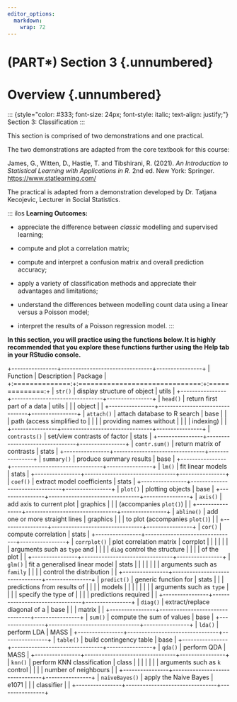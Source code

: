 ```yaml
---
editor_options: 
  markdown: 
    wrap: 72
---
```


# (PART\*) Section 3 {.unnumbered}

# Overview {.unnumbered}

::: {style="color: #333; font-size: 24px; font-style: italic; text-align: justify;"}
Section 3: Classification
:::

This section is comprised of two demonstrations and one practical.

The two demonstrations are adapted from the core textbook for this
course:

James, G., Witten, D., Hastie, T. and Tibshirani, R. (2021). *An
Introduction to Statistical Learning with Applications in R*. 2nd ed.
New York: Springer. <https://www.statlearning.com/>

The practical is adapted from a demonstration developed by Dr. Tatjana
Kecojevic, Lecturer in Social Statistics.

::: ilos
**Learning Outcomes:**

-   appreciate the difference between *classic* modelling and supervised
    learning;

-   compute and plot a correlation matrix;

-   compute and interpret a confusion matrix and overall prediction
    accuracy;

-   apply a variety of classification methods and appreciate their
    advantages and limitations;

-   understand the differences between modelling count data using a
    linear versus a Poisson model;

-   interpret the results of a Poisson regression model.
:::

**In this section, you will practice using the functions below. It is
highly recommended that you explore these functions further using the
Help tab in your RStudio console.**

+----------------+--------------------------------+----------------+
| Function       | Description                    | Package        |
+:==============:+:==============================:+:==============:+
| `str()`        | display structure of object    | utils          |
+----------------+--------------------------------+----------------+
| `head()`       | return first part of a data    | utils          |
|                | object                         |                |
+----------------+--------------------------------+----------------+
| `attach()`     | attach database to R search    | base           |
|                | path (access simplified to     |                |
|                | providing names without        |                |
|                | indexing)                      |                |
+----------------+--------------------------------+----------------+
| `contrasts()`  | set/view contrasts of factor   | stats          |
+----------------+--------------------------------+----------------+
| `contr.sum()`  | return matrix of contrasts     | stats          |
+----------------+--------------------------------+----------------+
| `summary()`    | produce summary results        | base           |
+----------------+--------------------------------+----------------+
| `lm()`         | fit linear models              | stats          |
+----------------+--------------------------------+----------------+
| `coef()`       | extract model coefficients     | stats          |
+----------------+--------------------------------+----------------+
| `plot()`       | plotting objects               | base           |
+----------------+--------------------------------+----------------+
| `axis()`       | add axis to current plot       | graphics       |
|                | (accompanies `plot()`)         |                |
+----------------+--------------------------------+----------------+
| `abline()`     | add one or more straight lines | graphics       |
|                | to plot (accompanies `plot()`) |                |
+----------------+--------------------------------+----------------+
| `cor()`        | compute correlation            | stats          |
+----------------+--------------------------------+----------------+
| `corrplot()`   | plot correlation matrix        | corrplot       |
|                |                                |                |
|                | arguments such as `type` and   |                |
|                | `diag` control the structure   |                |
|                | of the plot                    |                |
+----------------+--------------------------------+----------------+
| `glm()`        | fit a generalised linear model | stats          |
|                |                                |                |
|                | arguments such as `family`     |                |
|                | control the distribution       |                |
+----------------+--------------------------------+----------------+
| `predict()`    | generic function for           | stats          |
|                | predictions from results of    |                |
|                | models                         |                |
|                |                                |                |
|                | arguments such as `type`       |                |
|                | specify the type of            |                |
|                | predictions required           |                |
+----------------+--------------------------------+----------------+
| `diag()`       | extract/replace diagonal of a  | base           |
|                | matrix                         |                |
+----------------+--------------------------------+----------------+
| `sum()`        | compute the sum of values      | base           |
+----------------+--------------------------------+----------------+
| `lda()`        | perform LDA                    | MASS           |
+----------------+--------------------------------+----------------+
| `table()`      | build contingency table        | base           |
+----------------+--------------------------------+----------------+
| `qda()`        | perform QDA                    | MASS           |
+----------------+--------------------------------+----------------+
| `knn()`        | perform KNN classification     | class          |
|                |                                |                |
|                | arguments such as `k` control  |                |
|                | number of neighbours           |                |
+----------------+--------------------------------+----------------+
| `naiveBayes()` | apply the Naive Bayes          | e1071          |
|                | classifier                     |                |
+----------------+--------------------------------+----------------+
